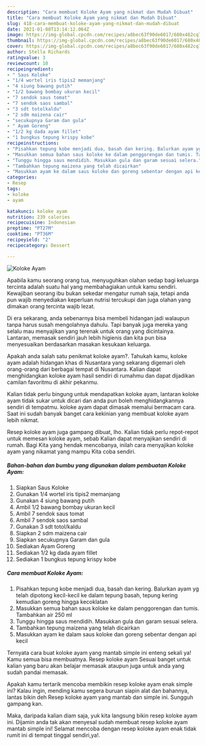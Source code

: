 ```yaml
---
description: "Cara membuat Koloke Ayam yang nikmat dan Mudah Dibuat"
title: "Cara membuat Koloke Ayam yang nikmat dan Mudah Dibuat"
slug: 418-cara-membuat-koloke-ayam-yang-nikmat-dan-mudah-dibuat
date: 2021-01-08T13:14:12.064Z
image: https://img-global.cpcdn.com/recipes/a8bec63f90de6017/680x482cq70/koloke-ayam-foto-resep-utama.jpg
thumbnail: https://img-global.cpcdn.com/recipes/a8bec63f90de6017/680x482cq70/koloke-ayam-foto-resep-utama.jpg
cover: https://img-global.cpcdn.com/recipes/a8bec63f90de6017/680x482cq70/koloke-ayam-foto-resep-utama.jpg
author: Stella Richards
ratingvalue: 3
reviewcount: 10
recipeingredient:
- " Saus Koloke"
- "1/4 wortel iris tipis2 memanjang"
- "4 siung bawang putih"
- "1/2 bawang bombay ukuran kecil"
- "7 sendok saus tomat"
- "7 sendok saos sambal"
- "3 sdt totolkaldu"
- "2 sdm maizena cair"
- "secukupnya Garam dan gula"
- " Ayam Goreng"
- "1/2 kg dada ayam fillet"
- "1 bungkus tepung krispy kobe"
recipeinstructions:
- "Pisahkan tepung kobe menjadi dua, basah dan kering. Balurkan ayam yg telah dipotong kecil-kecil ke dalam tepung basah, tepung kering kemudian goreng hingga kecoklatan"
- "Masukkan semua bahan saus koloke ke dalam penggorengan dan tumis. Tambahkan air 250 ml"
- "Tunggu hingga saus mendidih. Masukkan gula dan garam sesuai selera."
- "Tambahkan tepung maizena yang telah dicairkan"
- "Masukkan ayam ke dalam saus koloke dan goreng sebentar dengan api kecil"
categories:
- Resep
tags:
- koloke
- ayam

katakunci: koloke ayam 
nutrition: 239 calories
recipecuisine: Indonesian
preptime: "PT27M"
cooktime: "PT36M"
recipeyield: "2"
recipecategory: Dessert

---
```



![Koloke Ayam](https://img-global.cpcdn.com/recipes/a8bec63f90de6017/680x482cq70/koloke-ayam-foto-resep-utama.jpg)

Apabila kamu seorang orang tua, menyuguhkan olahan sedap bagi keluarga tercinta adalah suatu hal yang membahagiakan untuk kamu sendiri. Kewajiban seorang ibu bukan sekedar mengatur rumah saja, tetapi anda pun wajib menyediakan keperluan nutrisi tercukupi dan juga olahan yang dimakan orang tercinta wajib lezat.

Di era  sekarang, anda sebenarnya bisa membeli hidangan jadi walaupun tanpa harus susah mengolahnya dahulu. Tapi banyak juga mereka yang selalu mau menyajikan yang terenak untuk orang yang dicintainya. Lantaran, memasak sendiri jauh lebih higienis dan kita pun bisa menyesuaikan berdasarkan masakan kesukaan keluarga. 



Apakah anda salah satu penikmat koloke ayam?. Tahukah kamu, koloke ayam adalah hidangan khas di Nusantara yang sekarang digemari oleh orang-orang dari berbagai tempat di Nusantara. Kalian dapat menghidangkan koloke ayam hasil sendiri di rumahmu dan dapat dijadikan camilan favoritmu di akhir pekanmu.

Kalian tidak perlu bingung untuk mendapatkan koloke ayam, lantaran koloke ayam tidak sukar untuk dicari dan anda pun boleh menghidangkannya sendiri di tempatmu. koloke ayam dapat dimasak memalui bermacam cara. Saat ini sudah banyak banget cara kekinian yang membuat koloke ayam lebih nikmat.

Resep koloke ayam juga gampang dibuat, lho. Kalian tidak perlu repot-repot untuk memesan koloke ayam, sebab Kalian dapat menyajikan sendiri di rumah. Bagi Kita yang hendak mencobanya, inilah cara menyajikan koloke ayam yang nikamat yang mampu Kita coba sendiri.

<!--inarticleads1-->

##### Bahan-bahan dan bumbu yang digunakan dalam pembuatan Koloke Ayam:

1. Siapkan  Saus Koloke
1. Gunakan 1/4 wortel iris tipis2 memanjang
1. Gunakan 4 siung bawang putih
1. Ambil 1/2 bawang bombay ukuran kecil
1. Ambil 7 sendok saus tomat
1. Ambil 7 sendok saos sambal
1. Gunakan 3 sdt totol/kaldu
1. Siapkan 2 sdm maizena cair
1. Siapkan secukupnya Garam dan gula
1. Sediakan  Ayam Goreng
1. Sediakan 1/2 kg dada ayam fillet
1. Sediakan 1 bungkus tepung krispy kobe




<!--inarticleads2-->

##### Cara membuat Koloke Ayam:

1. Pisahkan tepung kobe menjadi dua, basah dan kering. Balurkan ayam yg telah dipotong kecil-kecil ke dalam tepung basah, tepung kering kemudian goreng hingga kecoklatan
1. Masukkan semua bahan saus koloke ke dalam penggorengan dan tumis. Tambahkan air 250 ml
1. Tunggu hingga saus mendidih. Masukkan gula dan garam sesuai selera.
1. Tambahkan tepung maizena yang telah dicairkan
1. Masukkan ayam ke dalam saus koloke dan goreng sebentar dengan api kecil




Ternyata cara buat koloke ayam yang mantab simple ini enteng sekali ya! Kamu semua bisa membuatnya. Resep koloke ayam Sesuai banget untuk kalian yang baru akan belajar memasak ataupun juga untuk anda yang sudah pandai memasak.

Apakah kamu tertarik mencoba membikin resep koloke ayam enak simple ini? Kalau ingin, mending kamu segera buruan siapin alat dan bahannya, lantas bikin deh Resep koloke ayam yang mantab dan simple ini. Sungguh gampang kan. 

Maka, daripada kalian diam saja, yuk kita langsung bikin resep koloke ayam ini. Dijamin anda tak akan menyesal sudah membuat resep koloke ayam mantab simple ini! Selamat mencoba dengan resep koloke ayam enak tidak rumit ini di tempat tinggal sendiri,ya!.

